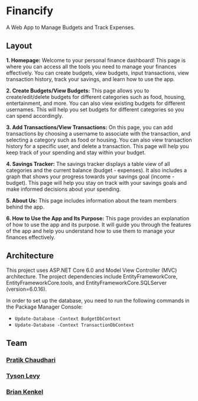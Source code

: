 # Financify
A Web App to Manage Budgets and Track Expenses.


## Layout

**1. Homepage:** Welcome to your personal finance dashboard! This page is where you can access all the tools you need to manage your finances effectively. You can create budgets, view budgets, input transactions, view transaction history, track your savings, and learn how to use the app.

**2. Create Budgets/View Budgets:** This page allows you to create/edit/delete budgets for different categories such as food, housing, entertainment, and more. You can also view existing budgets for different usernames. This will help you set budgets for different categories so you can spend accordingly.

**3. Add Transactions/View Transactions:** On this page, you can add transactions by choosing a username to associate with the transaction, and selecting a category such as food or housing. You can also view transaction history for a specific user, and delete a transaction. This page will help you keep track of your spending and stay within your budget.

**4. Savings Tracker:** The savings tracker displays a table view of all categories and the current balance (budget - expenses). It also includes a graph that shows your progress towards your savings goal (income - budget). This page will help you stay on track with your savings goals and make informed decisions about your spending.

**5. About Us:** This page includes information about the team members behind the app.

**6. How to Use the App and Its Purpose:** This page provides an explanation of how to use the app and its purpose. It will guide you through the features of the app and help you understand how to use them to manage your finances effectively.


## Architecture

This project uses ASP.NET Core 6.0 and Model View Controller (MVC) architecture. The project dependencies include EntityFrameworkCore, EntityFrameworkCore.tools, and EntityFrameworkCore.SQLServer (version=6.0.16). 

In order to set up the database, you need to run the following commands in the Package Manager Console: 
- `Update-Database -Context BudgetDbContext`
- `Update-Database -Context TransactionDbContext`

## Team

### [Pratik Chaudhari](https://github.com/pratxks)

### [Tyson Levy](https://github.com/TysonLevy)

### [Brian Kenkel](https://github.com/kenkelbt)

